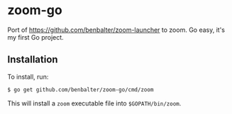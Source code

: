# zoom-go

Port of https://github.com/benbalter/zoom-launcher to zoom. Go easy, it's my first Go project.

## Installation

To install, run:

```bash
$ go get github.com/benbalter/zoom-go/cmd/zoom
```

This will install a `zoom` executable file into `$GOPATH/bin/zoom`.
